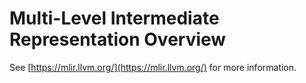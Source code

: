 # Multi-Level Intermediate Representation Overview

See [https://mlir.llvm.org/](https://mlir.llvm.org/) for more information.
